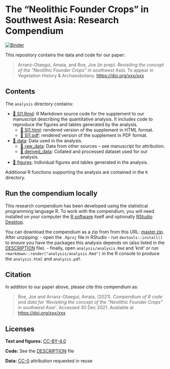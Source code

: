 
<!-- README.md is generated from README.Rmd. Please edit that file -->

# The “Neolithic Founder Crops” in Southwest Asia: Research Compendium

[![Binder](https://mybinder.org/badge_logo.svg)](https://mybinder.org/v2/gh/joeroe/SWAsiaNeolithicFounderCrops/master?urlpath=rstudio)

This repository contains the data and code for our paper:

> Arranz-Otaegui, Amaia, and Roe, Joe (in prep). *Revisiting the concept
> of the “Neolithic Founder Crops” in southwest Asia*. To appear in
> Vegetation History & Archaeobotany. <https://doi.org/xxx/xxx>

<!--
Our pre-print is online here:

> Authors, (YYYY). _Revisiting the concept of the "Neolithic Founder Crops" in southwest Asia_. Name of journal/book, Accessed 30 Dec 2021. Online at <https://doi.org/xxx/xxx>
-->

## Contents

The `analysis` directory contains:

-   [:file_folder: SI1.Rmd](/analysis/SI1.Rmd): R Markdown source code
    for the supplement to our manuscript describing the quantitative
    analysis. It includes code to reproduce the figures and tables
    generated by the analysis.
    -   [:file_folder: SI1.html](/analysis/SI1.html): rendered version
        of the supplement in HTML format.
    -   [:file_folder: SI1.pdf](/analysis/SI1.pdf): rendered version of
        the supplement in PDF format.
-   [:file_folder: data](/analysis/data): Data used in the analysis.
    -   [:file_folder: raw_data](/analysis/data/raw_data): Data from
        other sources – see manuscript for attribution.
    -   [:file_folder: derived_data](/analysis/data/derived_data):
        Collated and processed dataset used for our analysis.
-   [:file_folder: figures](/analysis/figures): Individual figures and
    tables generated in the analysis.

Additional R functions supporting the analysis are contained in the `R`
directory.

## Run the compendium locally

This research compendium has been developed using the statistical
programming language R. To work with the compendium, you will need
installed on your computer the [R
software](https://cloud.r-project.org/) itself and optionally [RStudio
Desktop](https://rstudio.com/products/rstudio/download/).

You can download the compendium as a zip from from this URL:
[master.zip](/archive/master.zip). After unzipping: - open the `.Rproj`
file in RStudio - run `devtools::install()` to ensure you have the
packages this analysis depends on (also listed in the
[DESCRIPTION](/DESCRIPTION) file). - finally, open
`analysis/analysis.Rmd` and ‘knit’ or run
`rmarkdown::render("analysis/analysis.Rmd")` in the R console to produce
the `analysis.html` and `analysis.pdf`.

## Citation

In addition to our paper above, please cite this compendium as:

> Roe, Joe and Arranz-Otaegui, Amaia, (2021). *Compendium of R code and
> data for ‘Revisiting the concept of the “Neolithic Founder Crops” in
> southwest Asia’*. Accessed 30 Dec 2021. Available at
> <https://doi.org/xxx/xxx>

## Licenses

**Text and figures:**
[CC-BY-4.0](http://creativecommons.org/licenses/by/4.0/)

**Code:** See the [DESCRIPTION](DESCRIPTION) file

**Data:** [CC-0](http://creativecommons.org/publicdomain/zero/1.0/)
attribution requested in reuse
